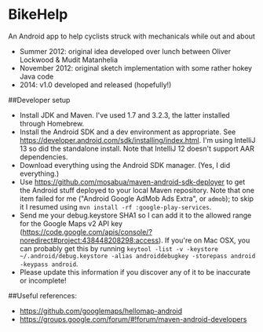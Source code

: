 BikeHelp
========

An Android app to help cyclists struck with mechanicals while out and about

-  Summer 2012: original idea developed over lunch between Oliver Lockwood & Mudit Matanhelia
-  November 2012: original sketch implementation with some rather hokey Java code
-  2014: v1.0 developed and released (hopefully!)

##Developer setup

-  Install JDK and Maven.  I've used 1.7 and 3.2.3, the latter installed through Homebrew.
-  Install the Android SDK and a dev environment as appropriate.  See https://developer.android.com/sdk/installing/index.html.  I'm using IntelliJ 13 so did the standalone install.  Note that IntelliJ 12 doesn't support AAR dependencies.
-  Download everything using the Android SDK manager.  (Yes, I did everything.)
-  Use https://github.com/mosabua/maven-android-sdk-deployer to get the Android stuff deployed to your local Maven repository.  Note that one item failed for me ("Android Google AdMob Ads Extra", or `admob`); to skip it I resumed using `mvn install -rf :google-play-services`.
-  Send me your debug.keystore SHA1 so I can add it to the allowed range for the Google Maps v2 API key (https://code.google.com/apis/console/?noredirect#project:438448208298:access).  If you're on Mac OSX, you can probably get this by running `keytool -list -v -keystore ~/.android/debug.keystore -alias androiddebugkey -storepass android -keypass android`.
-  Please update this information if you discover any of it to be inaccurate or incomplete!

##Useful references:
-  https://github.com/googlemaps/hellomap-android
-  https://groups.google.com/forum/#!forum/maven-android-developers
